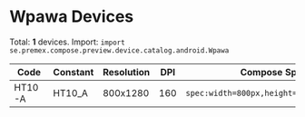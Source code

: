 # Wpawa Devices

Total: **1** devices. Import: `import se.premex.compose.preview.device.catalog.android.Wpawa`

| Code | Constant | Resolution | DPI | Compose Spec | Preview Usage |
|------|----------|------------|-----|-------------|---------------|
| HT10-A | HT10_A | 800x1280 | 160 | `spec:width=800px,height=1280px,dpi=160` | `@Preview(device = Wpawa.HT10_A)` |

<!-- Generated automatically. Do not edit manually. -->

